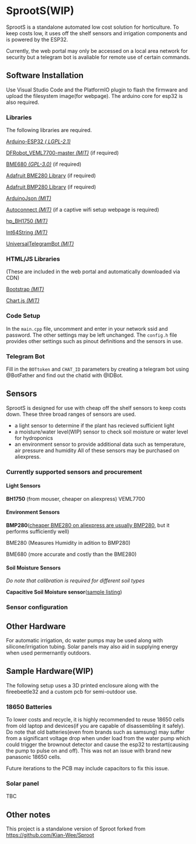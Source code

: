 # SprootS(WIP)

SprootS is a standalone automated low cost solution for horticulture. To keep costs low, it uses off the shelf sensors and irrigation components and is powered by the ESP32.

Currently, the web portal may only be accessed on a local area network for security but a telegram bot is avaliable for remote use of certain commands.

##  Software Installation
Use Visual Studio Code and the PlatformIO plugin to flash the firmware and upload the filesystem image(for webpage). The arduino core for esp32 is also required.

### Libraries
The following libraries are required.

[Arduino-ESP32 *( LGPL-2.1)*](https://github.com/espressif/arduino-esp32)

[DFRobot_VEML7700-master *(MIT)*](https://github.com/DFRobot/DFRobot_VEML7700) (if required)

[BME680 *(GPL-3.0)*](https://github.com/Zanduino/BME680) (if required)

[Adafruit BME280 Library](https://github.com/adafruit/Adafruit_BME280_Library) (if required)

[Adafruit BMP280 Library](https://github.com/adafruit/Adafruit_BMP280_Library) (if required)

[ArduinoJson *(MIT)*](https://github.com/bblanchon/ArduinoJson)

[Autoconnect *(MIT)*](https://github.com/Hieromon/AutoConnect) (if a captive wifi setup webpage is required)

[hp_BH1750 *(MIT)*](https://github.com/Starmbi/hp_BH1750)

[Int64String *(MIT)*](https://github.com/djGrrr/Int64String)

[UniversalTelegramBot *(MIT)*](https://github.com/witnessmenow/Universal-Arduino-Telegram-Bot)

### HTML/JS Libraries
(These are included in the web portal and automatically downloaded via CDN)

[Bootstrap *(MIT)*](https://getbootstrap.com/)

[Chart.js *(MIT)*](https://www.chartjs.org/)

### Code Setup
In the ```main.cpp``` file, uncomment and enter in your network ssid and password. The other settings may be left unchanged. The ```config.h``` file provides other settings such as pinout definitions and the sensors in use.

### Telegram Bot
Fill in the ```BOTtoken``` and ```CHAT_ID``` parameters by creating a telegram bot using @BotFather and find out the chatid with @IDBot.

## Sensors
SprootS is designed for use with cheap off the shelf sensors to keep costs down. These three broad ranges of sensors are used.
- a light sensor to determine if the plant has recieved sufficient light
- a moisture/water level(WIP) sensor to check soil moisture or water level for hydroponics
- an environment sensor to provide additional data such as temperature, air pressure and humidity
All of these sensors may be purchased on aliexpress.

### Currently supported sensors and procurement
#### Light Sensors
**BH1750** (from mouser, cheaper on aliexpress)
VEML7700

#### Environment Sensors

**BMP280**([cheaper BME280 on aliexpress are usually BMP280](https://goughlui.com/2018/08/05/note-bosch-sensortec-bmp280-vs-bme280-sensor-confusion/), but it performs sufficiently well)

BME280 (Measures Humidity in adition to BMP280)

BME680 (more accurate and costly than the BME280)

#### Soil Moisture Sensors
*Do note that calibration is required for different soil types*

**Capacitive Soil Moisture sensor**([sample listing](https://www.aliexpress.com/item/4001131897353.html?spm=a2g0o.productlist.0.0.4e6b4b8506mfOR&algo_pvid=2f884ae7-8af6-4514-9e48-394b6093bfcd&algo_exp_id=2f884ae7-8af6-4514-9e48-394b6093bfcd-1&pdp_ext_f=%7B%22sku_id%22%3A%2210000014716905676%22%7D))

### Sensor configuration

## Other Hardware
For automatic irrigation, dc water pumps may be used along with silicone/irrigation tubing. Solar panels may also aid in supplying energy when used permernantly outdoors.

## Sample Hardware(WIP)
The following setup uses a 3D printed enclosure along with the fireebeetle32 and a custom pcb for semi-outdoor use.

### 18650 Batteries
To lower costs and recycle, it is highly recommended to reuse 18650 cells from old laptop and devices(if you are capable of disassembling it safely). Do note that old batteries(even from brands such as samsung) may suffer from a significant voltage drop when under load from the water pump which could trigger the brownout detector and cause the esp32 to restart(causing the pump to pulse on and off). This was not an issue with brand new panasonic 18650 cells.

Future iterations to the PCB may include capacitors to fix this issue.

### Solar panel
TBC

## Other notes
This project is a standalone version of Sproot forked from https://github.com/Kian-Wee/Sproot

